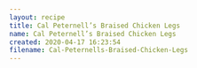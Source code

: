 ```yaml
---
layout: recipe
title: Cal Peternell’s Braised Chicken Legs
name: Cal Peternell’s Braised Chicken Legs
created: 2020-04-17 16:23:54
filename: Cal-Peternells-Braised-Chicken-Legs
---
```

